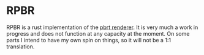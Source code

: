 # RPBR
RPBR is a rust implementation of the [pbrt renderer](https://pbr-book.org).
It is very much a work in progress and does not function at any capacity at the moment.
On some parts I intend to have my own spin on things, so it will not be a 1:1 translation.
